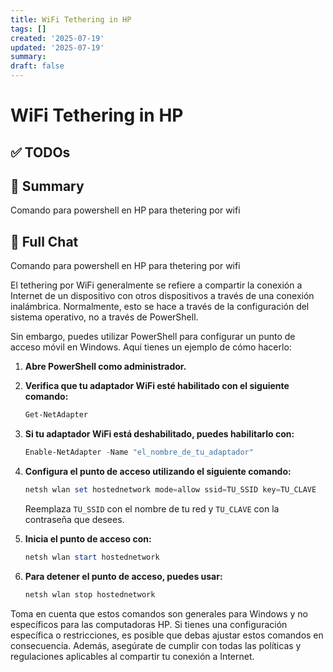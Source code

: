 ```yaml
---
title: WiFi Tethering in HP
tags: []
created: '2025-07-19'
updated: '2025-07-19'
summary:
draft: false
---
```


# WiFi Tethering in HP

## ✅ TODOs


## 📌 Summary
Comando para powershell en HP para thetering por wifi

## 🧠 Full Chat


Comando para powershell en HP para thetering por wifi

El tethering por WiFi generalmente se refiere a compartir la conexión a Internet de un dispositivo con otros dispositivos a través de una conexión inalámbrica. Normalmente, esto se hace a través de la configuración del sistema operativo, no a través de PowerShell. 

Sin embargo, puedes utilizar PowerShell para configurar un punto de acceso móvil en Windows. Aquí tienes un ejemplo de cómo hacerlo:

1. **Abre PowerShell como administrador.**
2. **Verifica que tu adaptador WiFi esté habilitado con el siguiente comando:**
   ```powershell
   Get-NetAdapter
   ```
3. **Si tu adaptador WiFi está deshabilitado, puedes habilitarlo con:**
   ```powershell
   Enable-NetAdapter -Name "el_nombre_de_tu_adaptador"
   ```
4. **Configura el punto de acceso utilizando el siguiente comando:**
   ```powershell
   netsh wlan set hostednetwork mode=allow ssid=TU_SSID key=TU_CLAVE
   ```

   Reemplaza `TU_SSID` con el nombre de tu red y `TU_CLAVE` con la contraseña que desees.

5. **Inicia el punto de acceso con:**
   ```powershell
   netsh wlan start hostednetwork
   ```

6. **Para detener el punto de acceso, puedes usar:**
   ```powershell
   netsh wlan stop hostednetwork
   ```

Toma en cuenta que estos comandos son generales para Windows y no específicos para las computadoras HP. Si tienes una configuración específica o restricciones, es posible que debas ajustar estos comandos en consecuencia. Además, asegúrate de cumplir con todas las políticas y regulaciones aplicables al compartir tu conexión a Internet.